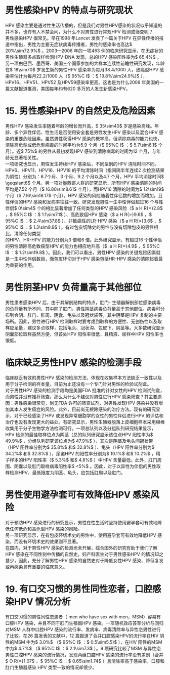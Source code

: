 # 男性感染HPV 的特点与研究现状  
HPV 感染主要是通过性生活传播的，但是我们对男性HPV感染的状况似乎知道的并不多，也许有人不禁会问，为什么不对男性进行常规HPV 检测或筛查呢？  
男性感染HPV 很常见。早在1998 年Lancet 发表了一篇关于HPV 在异性传播的报道中指出，男性为主要无症状病毒传播者，男性的感染率也高达$ 20\%\sim72.9\%$ 。2003—2006 年的一项463 例的临床研究显示，在无症状的男性生殖器多点取样检测HPV-DNA 发现，总的HPV 感染阳性率为$ 65.4\%$ 。另一项由巴西、墨西哥、美国三个国家参加的大样本连续性前瞻性研究发现，年龄在$ 18\sim70$  岁发生新的男性HPV 感染率为每月38.4/1000 人，致癌型HPV 感染率估计为每月22.2/1000 人（$ 95\%C I$ ：$ 19.8\%\sim24.9\%)$ ），HPV16、HPV51、HPV52 及HPV59感染率更高。这也是为什么2006 年美国的一篇文献报道推测，美国每年约有620 多万的人发生新感染HPV。  
# 15. 男性感染HPV 的自然史及危险因素  
男性HPV 感染发生率随着年龄的增长而升高，$ 35\sim40$  岁是感染高峰。年龄、多个异性伴侣、性生活是否使用安全套是男性发生HPV 感染以及混合HPV 感染的重要危险因素。虽然男性获得HPV 感染的概率高，但清除病毒的能力也快，清除高危型或低危型病毒的时间平均为5.9 个月（$ 95\%C I$ ：$ 5.7\sim6.1$  个月）。近$ 75\%$  的男性从最初发现HPV 感染到清除病毒的时间为12 个月，与年龄无显著相关性。  
一项研究也显示，男性发生持续HPV 感染后，不同型别的HPV 清除时间不同。HPV6、HPV11、HPV16、HPV18 的平均清除时间（指间隔半年连续2 次检测结果为阴性）分别为：6.7个月、3 个月、9.2 个月以及4.7 个月，HPV 平均消除时间$ \geqslant6$ 个月。另一项对墨西哥人群的研究显示，所有HPV 感染清除的时间平均是7.52 个月（$ (6.80\sim8.61$  个月），而HPV16 清除的时间为$ 12\sim19$  个月（$ 7.16\sim18.17$  个月）。HPV 感染的风险随着性伴侣数的增加而增加，且性伴侣的HPV 感染和发病率往往一致。研究发现男性一生中性伴侣超过16 个与性伴侣$ 0\sim4$  个的相比显著增加了任何类型的HPV 感染风险（$ a H R{=}2.8$ ，$ 95\%C I$ ：$ 1.1\sim7.1$ ）、高危致癌HPV 感染（$ a H R{=}9.6$ ，$ 95\%C I$ ：$ 2.4\sim37.8\$ ）、非致癌性的LR-HPV 感染（$ a H R{=}3.6$ ，$ 95\%C I$ ：$ 1.3\sim9.9$ ）。有过包皮切除史的男性与没有切除包皮的男性相比，清除任何类型  
的HPV、HR-HPV 的能力分别为3 倍和6 倍。此外研究显示，有超过16 个性伴侣的男性清除高危致癌型HPV 的能力也相应地升高（$ .a H R{=}4.9$ ，$ 95\%C I$ ：$ 1.2\sim19.8\$ ）。因此，我们可以看出，男性HPV 感染的关键危险因素就是一生中性伴侣数目，而包皮环切对于HPV 感染包括HR-HPV 感染的清除起着最为重要的作用。  
#  男性阴茎HPV 负荷量高于其他部位  
男性患者感染HPV 后，由于其解剖结构的特点，肛门- 生殖器解剖部位感染病毒的负荷量有所不同，其中除了肛门，男性阴茎病毒负荷量高于其他部位。病毒可分布到会阴、肛门、肛周、阴囊、龟头以及冠状袋等，其中阴茎是HPV 复制的主要场所。因此，男性进行HPV 检测取样时要考虑到取样的方便性、无创伤性以及取样应足量，建议多点取样，包括龟头、冠状沟、包皮下、阴茎等。大多数研究显示阴囊部位取样虽然方便，但该处HPV 阳性率很低，且精液、尿样中HPV 阳性率也很低。  
#  临床缺乏男性HPV 感染的检测手段  
临床缺乏有效的男性HPV 感染的检测方法，体现在收集样本方法缺乏一致性以及用于分子检测的样本量。目前为止还没有一个专门针对男性的检验试剂盒。  
对于男性HPV 感染的检测手段均是美国FDA 批准的针对女性的HPV 检测试剂盒，而男性并没有推荐筛查。那么为什么不建议对男性进行HPV 感染筛查？其主要原因：男性感染很常见，尚无FDA 许可的筛查试剂，对男性发现HPV 感染并没有增加其本人发生癌症的风险。此外，目前尚无根除感染的治疗方法。现有的研究显示，对于已经感染了HPV 或发现异常细胞学的女性的男性伴侣进行HPV 的评估和治疗也没有发现更大的益处。有研究显示，男性生殖器脱落上皮细胞样本采用棉棒收集用于分子生物学方法检测可行。一项总队列以及分组队列研究结果显示，HPV 检测的最佳取样位点为阴茎（总的队列研究显示该位点HPV 阳性率为$ 49.9\%$ ，分组队列研究该位点为$ 47.9\%$ ），其次是阴茎及龟头间冠状带（HPV 阳性率分别为$ 35.8\%$  和$ 32.8\%$ ）、龟头（HPV 阳性率分别为$ 34.2\%$  和$ 32.8\%$ ），尿道HPV 的阳性率分别为$ 10.1\%$  和$ 10.2\%$ ，精子样本的HPV 阳性率（$ 5.3\%$  和$ 4.8\%$ ）中HPV 含量最低。此外，肛门周围、阴囊以及肛门取样病毒阳性率$ <5\%$ 。因此，对于以异性为伴侣的男性取样检测HPV，最低限度为阴茎、龟头，应包括肛周以及肛门。  
#  男性使用避孕套可有效降低HPV 感染风险  
对于预防HPV 感染进行的研究显示，男性在性生活时坚持使用避孕套可有效地降低任何低危和高危型HPV 感染的风险。  
另一项研究显示，在有包皮环切术史的男性中，使用避孕套可有效地降低HPV 感染，而没有环切术史的效果则不显著。  
在国内，对于男性HPV 感染的检测尚未开展，综合国外的研究有助于我们了解HPV 感染在不同性别中传播的自然史。妇产科医生对于男性感染HPV 的情况知之甚少，因此，充分了解男性HPV 感染的自然史对于降低女性HPV 感染、降低复发或再感染具有重要的临床意义。  
# 19.  有口交习惯的男性同性恋者，口腔感染HPV 情况分析  
有口交习惯的男性同性恋患者（ men who have sex with  men，MSM）容易有口腔HPV 感染，并且不同于肛门生殖器HPV 感染。一项随机效应荟萃分析与回归对MSM 人群中口腔HPV 感染的流行率、发病率、病毒清除率与异性恋男性进行了比较。在26 篇发表的文献中，12 篇报道了合并口腔感染HPV的流行率在HIV 阴性的MSM 中为$ 3.0\%$ （$ 95\%C I$ ：$ 0.5\sim5.5)$ ），在HIV 阳性的MSM 中为$ 4.7\%$ （$ 95\%C I$ ：$ 2.1\sim7.3$ ）。9 项研究比较了MSM 与异性恋男性口腔HPV 感染的流行情况，发现两组口腔HPV 感染的流行率没有差别（合并$ O R{=}1.07$ ，$ 95\%C I$ ：$ 0.65\sim1.74\$  ）且清除率高于感染率，口腔和肛门生殖器感染 HPV 类型一致的情况却很少。  
